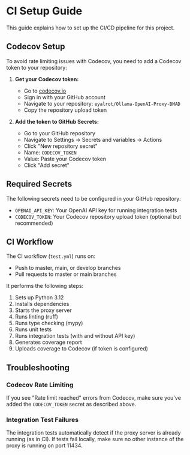 # CI Setup Guide

This guide explains how to set up the CI/CD pipeline for this project.

## Codecov Setup

To avoid rate limiting issues with Codecov, you need to add a Codecov token to your repository:

1. **Get your Codecov token:**
   - Go to [codecov.io](https://codecov.io/)
   - Sign in with your GitHub account
   - Navigate to your repository: `eyalrot/Ollama-OpenAI-Proxy-BMAD`
   - Copy the repository upload token

2. **Add the token to GitHub Secrets:**
   - Go to your GitHub repository
   - Navigate to Settings → Secrets and variables → Actions
   - Click "New repository secret"
   - Name: `CODECOV_TOKEN`
   - Value: Paste your Codecov token
   - Click "Add secret"

## Required Secrets

The following secrets need to be configured in your GitHub repository:

- `OPENAI_API_KEY`: Your OpenAI API key for running integration tests
- `CODECOV_TOKEN`: Your Codecov repository upload token (optional but recommended)

## CI Workflow

The CI workflow (`test.yml`) runs on:
- Push to master, main, or develop branches
- Pull requests to master or main branches

It performs the following steps:
1. Sets up Python 3.12
2. Installs dependencies
3. Starts the proxy server
4. Runs linting (ruff)
5. Runs type checking (mypy)
6. Runs unit tests
7. Runs integration tests (with and without API key)
8. Generates coverage report
9. Uploads coverage to Codecov (if token is configured)

## Troubleshooting

### Codecov Rate Limiting
If you see "Rate limit reached" errors from Codecov, make sure you've added the `CODECOV_TOKEN` secret as described above.

### Integration Test Failures
The integration tests automatically detect if the proxy server is already running (as in CI). If tests fail locally, make sure no other instance of the proxy is running on port 11434.